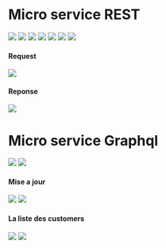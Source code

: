 <h1>Micro service REST  </h1>
<img src="captures/test1.png">
<img src="captures/test2.png">
<img src="captures/test3.png">
<img src="captures/test4.png">
<img src="captures/test5.png">
<img src="captures/test6.png">
<img src="captures/findBYType.png">
<h4>Request</h4>
<img src="captures/post_utlisationDto.png">
<h4>Reponse  </h4>
<img src="captures/reponse TDO.png">
<h1 >Micro service Graphql</h1>
<img src="captures/graphql.png">
<img src="captures/exeption.png">
<h4>Mise a jour  </h4>
<img src="captures/update.png">
<img src="captures/deleteGraphql.png">
<h4>La liste des customers</h4>
<img src="captures/listCustomer.png">
<img src="captures/restListAcc.png">




